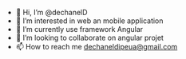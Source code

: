 - 👋 Hi, I’m @dechanelD
- 👀 I’m interested in web an mobile application
- 🌱 I’m currently use framework Angular
- 💞️ I’m looking to collaborate on angular projet 
- 📫 How to reach me dechaneldipeua@gmail.com

<!---
dechanelD/dechanelD is a ✨ special ✨ repository because its `README.md` (this file) appears on your GitHub profile.
You can click the Preview link to take a look at your changes.
--->
